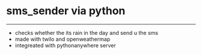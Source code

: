# sms_sender via python
----------------
- checks whether the its rain in the day and send u the sms
- made with twilo and openweathermap
- integreated with pythonanywhere server
